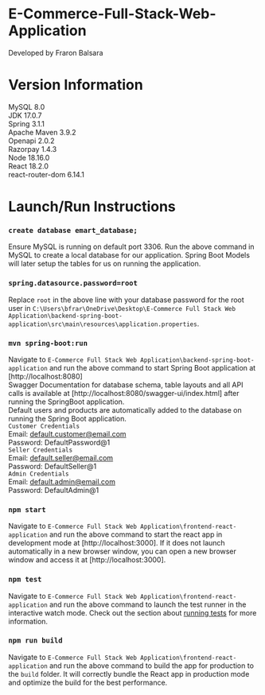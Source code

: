 # E-Commerce-Full-Stack-Web-Application
Developed by Fraron Balsara

# Version Information

MySQL 8.0  
JDK 17.0.7  
Spring 3.1.1  
Apache Maven 3.9.2  
Openapi 2.0.2  
Razorpay 1.4.3  
Node 18.16.0  
React 18.2.0  
react-router-dom 6.14.1  

# Launch/Run Instructions

### `create database emart_database;`
Ensure MySQL is running on default port 3306. Run the above command in MySQL to create a local database for our application. Spring Boot Models will later setup the tables for us on running the application.

### `spring.datasource.password=root`
Replace `root` in the above line with your database password for the root user in `C:\Users\bfrar\OneDrive\Desktop\E-Commerce Full Stack Web Application\backend-spring-boot-application\src\main\resources\application.properties`.

### `mvn spring-boot:run`
Navigate to `E-Commerce Full Stack Web Application\backend-spring-boot-application` and run the above command to start Spring Boot application at [http://localhost:8080]  
Swagger Documentation for database schema, table layouts and all API calls is available at [http://localhost:8080/swagger-ui/index.html] after running the SpringBoot application.  
Default users and products are automatically added to the database on running the Spring Boot application.  
`Customer Credentials`  
Email: default.customer@email.com  
Password: DefaultPassword@1  
`Seller Credentials`  
Email: default.seller@email.com  
Password: DefaultSeller@1  
`Admin Credentials`  
Email: default.admin@email.com  
Password: DefaultAdmin@1  

### `npm start`
Navigate to `E-Commerce Full Stack Web Application\frontend-react-application` and run the above command to start the react app in development mode at [http://localhost:3000]. If it does not launch automatically in a new browser window, you can open a new browser window and access it at [http://localhost:3000].

### `npm test`
Navigate to `E-Commerce Full Stack Web Application\frontend-react-application` and run the above command to launch the test runner in the interactive watch mode. Check out the section about [running tests](https://facebook.github.io/create-react-app/docs/running-tests) for more information.

### `npm run build`
Navigate to `E-Commerce Full Stack Web Application\frontend-react-application` and run the above command to build the app for production to the `build` folder. It will correctly bundle the React app in production mode and optimize the build for the best performance.
